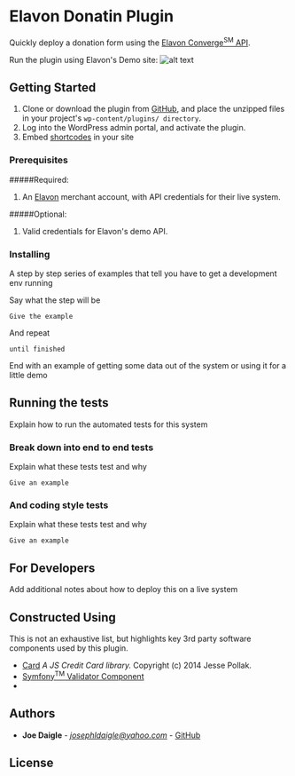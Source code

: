 # Elavon Donatin Plugin

Quickly deploy a donation form using the [Elavon Converge<sup>SM</sup> API](https://www.elavon.com/converge.html).
 
  
Run the plugin using Elavon's Demo site:
![alt text](https://github.com/josephldaigle/elavon-donation/img/admin_mode_toggle_live.png "Toggle for Live/Test mode.")

## Getting Started

1. Clone or download the plugin from [GitHub](https://github.com/josephldaigle/elavon-donation.git), and place the unzipped files in your project's `wp-content/plugins/ directory`.
2. Log into the WordPress admin portal, and activate the plugin.
3. Embed [shortcodes](https://codex.wordpress.org/shortcode) in your site


### Prerequisites


#####Required:
1. An [Elavon](https://www.elavon.com/index.html) merchant account, with API credentials for their live system.

#####Optional:
1. Valid credentials for Elavon's demo API.


### Installing

A step by step series of examples that tell you have to get a development env running

Say what the step will be

```
Give the example
```

And repeat

```
until finished
```

End with an example of getting some data out of the system or using it for a little demo

## Running the tests

Explain how to run the automated tests for this system

### Break down into end to end tests

Explain what these tests test and why

```
Give an example
```

### And coding style tests

Explain what these tests test and why

```
Give an example
```

## For Developers

Add additional notes about how to deploy this on a live system

## Constructed Using
This is not an exhaustive list, but highlights key 3rd party software components used by this plugin.

* [Card](https://github.com/jessepollak/card) *A JS Credit Card library.* Copyright (c) 2014 Jesse Pollak.
* [Symfony<sup>TM</sup> Validator Component](https://symfony.com/components/Validator)
* 


## Authors

* **Joe Daigle** - *josephldaigle@yahoo.com* - [GitHub](https://github.com/josephldaigle)


## License